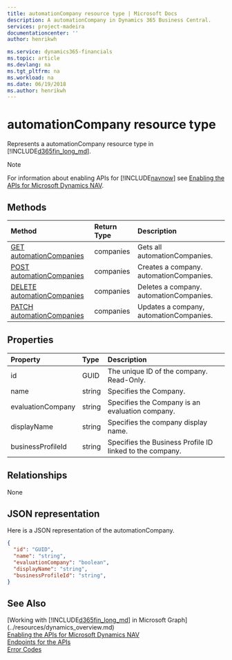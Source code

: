 ```yaml
---
title: automationCompany resource type | Microsoft Docs
description: A automationCompany in Dynamics 365 Business Central.
services: project-madeira
documentationcenter: ''
author: henrikwh

ms.service: dynamics365-financials
ms.topic: article
ms.devlang: na
ms.tgt_pltfrm: na
ms.workload: na
ms.date: 06/19/2018
ms.author: henrikwh
---
```


# automationCompany resource type

Represents a automationCompany resource type in [!INCLUDE[d365fin_long_md](../../includes/d365fin_long_md.md)]. 

> [!NOTE]  
> For information about enabling APIs for [!INCLUDE[navnow](../../includes/navnow_md.md)] see [Enabling the APIs for Microsoft Dynamics NAV](../../enabling-apis-for-dynamics-nav.md).

## Methods

| Method         | Return Type  |Description|
|:---------------|:-------------|:----------|
|[GET automationCompanies](../api/dynamics_microsoft_automation_automationCompanies_get.md)|companies|Gets all automationCompanies.|
|[POST automationCompanies](../api/dynamics_microsoft_automation_automationCompanies_post.md)|companies|Creates a company. automationCompanies.|
|[DELETE automationCompanies](../api/dynamics_microsoft_automation_automationCompanies_delete.md)|companies|Deletes a company. automationCompanies.|
|[PATCH automationCompanies](../api/dynamics_microsoft_automation_automationCompanies_patch.md)|companies|Updates a company, automationCompanies.|


## Properties

| Property	      | Type |Description                             |
|:----------------|:-----|:---------------------------------------|
|id               |GUID  |The unique ID of the company. Read-Only.|
|name             |string|Specifies the Company.                  |
|evaluationCompany|string|Specifies the Company is an evaluation company.                  |
|displayName      |string|Specifies the company display name.     |
|businessProfileId|string|Specifies the Business Profile ID linked to the company.|


## Relationships

None

## JSON representation

Here is a JSON representation of the automationCompany.

```json
{
  "id": "GUID",
  "name": "string",
  "evaluationCompany": "boolean",
  "displayName": "string",
  "businessProfileId": "string",
}

```

## See Also
[Working with [!INCLUDE[d365fin_long_md](../../includes/d365fin_long_md.md)] in Microsoft Graph](../resources/dynamics_overview.md)  
[Enabling the APIs for Microsoft Dynamics NAV](../../enabling-apis-for-dynamics-nav.md)  
[Endpoints for the APIs](../../endpoints-apis-for-dynamics.md)  
[Error Codes](../dynamics_error_codes.md)  
